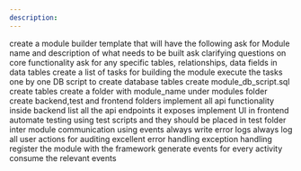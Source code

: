 ```yaml
---
description: 
---
```


create a module builder template that will have the following 
 ask for Module name and description of what needs to be built
ask clarifying questions on core functionality
ask for any specific tables, relationships, data fields in data tables
create a list of tasks for building the module
execute the tasks one by one
DB script to create database tables create module_db_script.sql 
create tables 
create a folder with module_name under modules folder
create backend,test and frontend folders
implement all api functionality inside backend
list all the api endpoints it exposes 
 implement UI in frontend
 automate testing using test scripts and they should be placed in test folder
inter module communication using events 
always write error logs 
always log all user actions for auditing
excellent error handling 
exception handling 
register the module with the framework
generate events for every activity
consume the relevant events 